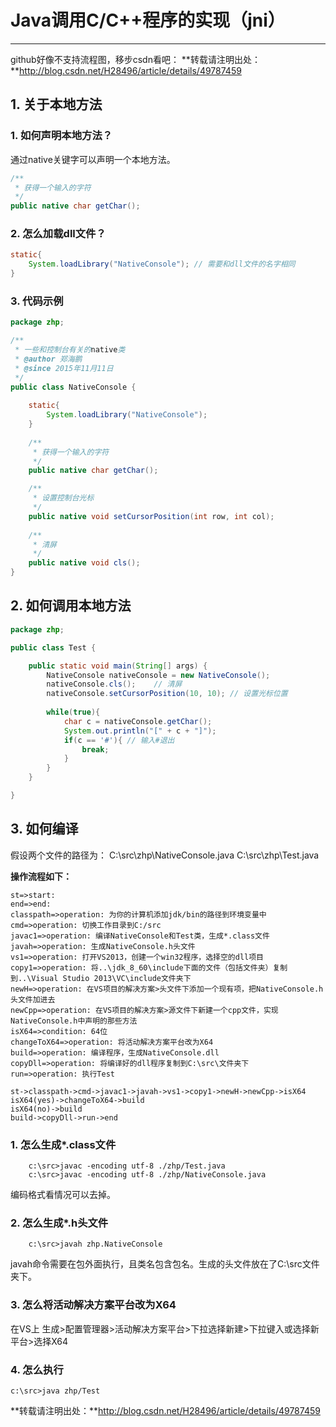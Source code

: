 # **Java调用C/C++程序的实现（jni）**
---
github好像不支持流程图，移步csdn看吧：
**转载请注明出处：**http://blog.csdn.net/H28496/article/details/49787459

## **1. 关于本地方法**
### 1. 如何声明本地方法？
通过native关键字可以声明一个本地方法。
```java
/**
 * 获得一个输入的字符
 */
public native char getChar();
```
### 2. 怎么加载dll文件？
```java
static{
	System.loadLibrary("NativeConsole"); // 需要和dll文件的名字相同
}
```

### 3. 代码示例
```java
package zhp;

/**
 * 一些和控制台有关的native类
 * @author 郑海鹏
 * @since 2015年11月11日
 */
public class NativeConsole {
	
	static{
		System.loadLibrary("NativeConsole");
	}
	
	/**
	 * 获得一个输入的字符
	 */
	public native char getChar();

	/**
	 * 设置控制台光标
	 */
	public native void setCursorPosition(int row, int col);
	
	/**
	 * 清屏
	 */
	public native void cls();
}
```

## **2. 如何调用本地方法**
```java
package zhp;

public class Test {

	public static void main(String[] args) {
		NativeConsole nativeConsole = new NativeConsole();
		nativeConsole.cls();	// 清屏
		nativeConsole.setCursorPosition(10, 10); // 设置光标位置
		
		while(true){
			char c = nativeConsole.getChar();
			System.out.println("[" + c + "]");
			if(c == '#'){ // 输入#退出
				break;
			}
		}
	}

}
```

## **3. 如何编译**
假设两个文件的路径为：
C:\src\zhp\NativeConsole.java
C:\src\zhp\Test.java

**操作流程如下：**
``` flow
st=>start: 
end=>end: 
classpath=>operation: 为你的计算机添加jdk/bin的路径到环境变量中
cmd=>operation: 切换工作目录到C:/src
javac1=>operation: 编译NativeConsole和Test类，生成*.class文件
javah=>operation: 生成NativeConsole.h头文件
vs1=>operation: 打开VS2013，创建一个win32程序，选择空的dll项目
copy1=>operation: 将..\jdk_8_60\include下面的文件（包括文件夹）复制到..\Visual Studio 2013\VC\include文件夹下
newH=>operation: 在VS项目的解决方案>头文件下添加一个现有项，把NativeConsole.h头文件加进去
newCpp=>operation: 在VS项目的解决方案>源文件下新建一个cpp文件，实现NativeConsole.h中声明的那些方法
isX64=>condition: 64位
changeToX64=>operation: 将活动解决方案平台改为X64
build=>operation: 编译程序，生成NativeConsole.dll
copyDll=>operation: 将编译好的dll程序复制到C:\src\文件夹下
run=>operation: 执行Test

st->classpath->cmd->javac1->javah->vs1->copy1->newH->newCpp->isX64
isX64(yes)->changeToX64->build
isX64(no)->build
build->copyDll->run->end

```

### 1. 怎么生成*.class文件
```
    c:\src>javac -encoding utf-8 ./zhp/Test.java
    c:\src>javac -encoding utf-8 ./zhp/NativeConsole.java
```
编码格式看情况可以去掉。

### 2. 怎么生成*.h头文件
```
    c:\src>javah zhp.NativeConsole
```
javah命令需要在包外面执行，且类名包含包名。生成的头文件放在了C:\src文件夹下。

### 3. 怎么将活动解决方案平台改为X64
在VS上 生成>配置管理器>活动解决方案平台>下拉选择新建>下拉键入或选择新平台>选择X64

### 4. 怎么执行
```
c:\src>java zhp/Test
```

**转载请注明出处：**http://blog.csdn.net/H28496/article/details/49787459
